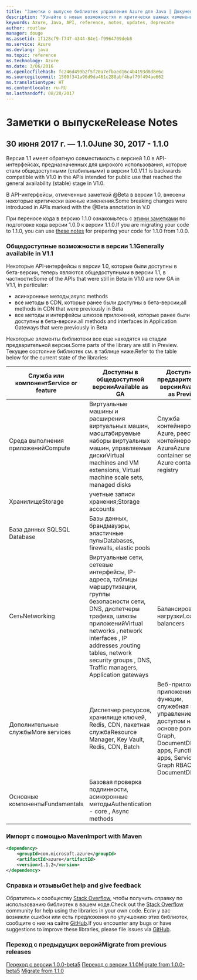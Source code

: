 ```yaml
---
title: "Заметки о выпуске библиотек управления Azure для Java | Документация Майкрософт"
description: "Узнайте о новых возможностях и критически важных изменениях в библиотеках управления Azure для Java"
keywords: Azure, Java, API, reference, notes, updates, deprecate
author: routlaw
manager: douge
ms.assetid: 1f128cf9-f747-4344-84e1-f9964709deb8
ms.service: Azure
ms.devlang: java
ms.topic: reference
ms.technology: Azure
ms.date: 3/06/2016
ms.openlocfilehash: fc246d499b2f5f20a7efbaed16c4b4193d8d8e6c
ms.sourcegitcommit: 1500f341a96d9da461c288abf4baf79f494ae662
ms.translationtype: HT
ms.contentlocale: ru-RU
ms.lasthandoff: 08/28/2017
---
```

# <a name="release-notes"></a><span data-ttu-id="71d93-104">Заметки о выпуске</span><span class="sxs-lookup"><span data-stu-id="71d93-104">Release Notes</span></span> 

## <a name="june-30-2017---110"></a><span data-ttu-id="71d93-105">30 июня 2017 г. — 1.1.0</span><span class="sxs-lookup"><span data-stu-id="71d93-105">June 30, 2017 - 1.1.0</span></span> 

<span data-ttu-id="71d93-106">Версия 1.1 имеет обратную совместимость с версией 1.0 в API-интерфейсах, предназначенных для широкого использования, которые стали общедоступными (стабильными) в версии 1.0.</span><span class="sxs-lookup"><span data-stu-id="71d93-106">V1.1 is backwards compatible with V1.0 in the APIs intended for public use that reached the general availability (stable) stage in V1.0.</span></span>

<span data-ttu-id="71d93-107">В API-интерфейсы, отмеченные заметкой @Beta в версии 1.0, внесены некоторые критически важные изменения.</span><span class="sxs-lookup"><span data-stu-id="71d93-107">Some breaking changes were introduced in APIs marked with the @Beta annotation in V.0</span></span>

<span data-ttu-id="71d93-108">При переносе кода в версию 1.1.0 ознакомьтесь с [этими заметками](https://github.com/Azure/azure-sdk-for-java/blob/master/notes/prepare-for-1.1.0.md) по подготовке кода версии 1.0.0 к версии 1.1.0.</span><span class="sxs-lookup"><span data-stu-id="71d93-108">If you are migrating your code to 1.1.0, you can use [these notes](https://github.com/Azure/azure-sdk-for-java/blob/master/notes/prepare-for-1.1.0.md) for preparing your code for 1.1.0 from 1.0.0.</span></span>

### <a name="generally-availabile-in-v11"></a><span data-ttu-id="71d93-109">Общедоступные возможности в версии 1.1</span><span class="sxs-lookup"><span data-stu-id="71d93-109">Generally availabile in V1.1</span></span>

<span data-ttu-id="71d93-110">Некоторые API-интерфейсы в версии 1.0, которые были доступны в бета-версии, теперь являются общедоступными в версии 1.1, в частности:</span><span class="sxs-lookup"><span data-stu-id="71d93-110">Some of the APIs that were still in Beta in V1.0 are now GA in V1.1, in particular:</span></span>

- <span data-ttu-id="71d93-111">асинхронные методы;</span><span class="sxs-lookup"><span data-stu-id="71d93-111">async methods</span></span>
- <span data-ttu-id="71d93-112">все методы в CDN, которые ранее были доступны в бета-версии;</span><span class="sxs-lookup"><span data-stu-id="71d93-112">all methods in CDN that were previously in Beta</span></span>
- <span data-ttu-id="71d93-113">все методы и интерфейсы шлюзов приложений, которые ранее были доступны в бета-версии.</span><span class="sxs-lookup"><span data-stu-id="71d93-113">all methods and interfaces in Application Gateways that were previously in Beta</span></span>

 <span data-ttu-id="71d93-114">Некоторые элементы библиотеки все еще находятся на стадии предварительной версии.</span><span class="sxs-lookup"><span data-stu-id="71d93-114">Some parts of the library are still in Preview.</span></span> <span data-ttu-id="71d93-115">Текущее состояние библиотек см. в таблице ниже.</span><span class="sxs-lookup"><span data-stu-id="71d93-115">Refer to the table below for the current state of the libraries:</span></span>

<span data-ttu-id="71d93-116">Служба или компонент</span><span class="sxs-lookup"><span data-stu-id="71d93-116">Service or feature</span></span> | <span data-ttu-id="71d93-117">Доступны в общедоступной версии</span><span class="sxs-lookup"><span data-stu-id="71d93-117">Available as GA</span></span> | <span data-ttu-id="71d93-118">Доступны в предварительной версии</span><span class="sxs-lookup"><span data-stu-id="71d93-118">Available as Preview</span></span>  | <span data-ttu-id="71d93-119">Скоро</span><span class="sxs-lookup"><span data-stu-id="71d93-119">Coming soon</span></span> |
---------|---------|---------|---------|
<span data-ttu-id="71d93-120">Среда выполнения приложений</span><span class="sxs-lookup"><span data-stu-id="71d93-120">Compute</span></span>  | <span data-ttu-id="71d93-121">Виртуальные машины и расширения виртуальных машин, масштабируемые наборы виртуальных машин, управляемые диски</span><span class="sxs-lookup"><span data-stu-id="71d93-121">Virtual machines and VM extensions, Virtual machine scale sets, managed disks</span></span>   | <span data-ttu-id="71d93-122">Служба контейнеров Azure, реестр контейнеров Azure</span><span class="sxs-lookup"><span data-stu-id="71d93-122">Azure container service, Azure container registry</span></span> |    |
<span data-ttu-id="71d93-123">Хранилище</span><span class="sxs-lookup"><span data-stu-id="71d93-123">Storage</span></span>   |  <span data-ttu-id="71d93-124">учетные записи хранения;</span><span class="sxs-lookup"><span data-stu-id="71d93-124">Storage accounts</span></span>       |         |   <span data-ttu-id="71d93-125">Шифрование</span><span class="sxs-lookup"><span data-stu-id="71d93-125">Encryption</span></span>      |
<span data-ttu-id="71d93-126">База данных SQL</span><span class="sxs-lookup"><span data-stu-id="71d93-126">SQL Database</span></span>  | <span data-ttu-id="71d93-127">Базы данных, брандмауэры, эластичные пулы</span><span class="sxs-lookup"><span data-stu-id="71d93-127">Databases, firewalls, elastic pools</span></span>        |         |   <span data-ttu-id="71d93-128">Дополнительные компоненты</span><span class="sxs-lookup"><span data-stu-id="71d93-128">More features</span></span>      |
<span data-ttu-id="71d93-129">Сеть</span><span class="sxs-lookup"><span data-stu-id="71d93-129">Networking</span></span>    |  <span data-ttu-id="71d93-130">Виртуальные сети, сетевые интерфейсы, IP-адреса, таблицы маршрутизации, группы безопасности сети, DNS, диспетчеры трафика, шлюзы приложений</span><span class="sxs-lookup"><span data-stu-id="71d93-130">Virtual networks , network interfaces , IP addresses ,routing tables, network security groups , DNS, Traffic managers, Application gateways</span></span>  |    <span data-ttu-id="71d93-131">Балансировщики нагрузки</span><span class="sxs-lookup"><span data-stu-id="71d93-131">Load balancers</span></span>     |   <span data-ttu-id="71d93-132">VPN, наблюдатели за сетями</span><span class="sxs-lookup"><span data-stu-id="71d93-132">VPN, Network watchers</span></span>   |
<span data-ttu-id="71d93-133">Дополнительные службы</span><span class="sxs-lookup"><span data-stu-id="71d93-133">More services</span></span>    |  <span data-ttu-id="71d93-134">Диспетчер ресурсов, хранилище ключей, Redis, CDN, пакетная служба</span><span class="sxs-lookup"><span data-stu-id="71d93-134">Resource Manager, Key Vault, Redis,  CDN, Batch</span></span>       |  <span data-ttu-id="71d93-135">Веб-приложения, приложения-функции, служебная шина, управление доступом на основе ролей Graph, DocumentDB</span><span class="sxs-lookup"><span data-stu-id="71d93-135">Web apps, Function apps, Service Bus, Graph RBAC, DocumentDB</span></span>   | <span data-ttu-id="71d93-136">Monitor, планировщик, управление Функциями, Поиск, дополнительные возможности для управления доступом на основе ролей Graph</span><span class="sxs-lookup"><span data-stu-id="71d93-136">Monitor ,Scheduler, Functions management, Search, more Graph RBAC features</span></span>        |
<span data-ttu-id="71d93-137">Основные компоненты</span><span class="sxs-lookup"><span data-stu-id="71d93-137">Fundamentals</span></span>     |   <span data-ttu-id="71d93-138">Базовая проверка подлинности, асинхронные методы</span><span class="sxs-lookup"><span data-stu-id="71d93-138">Authentication - core , Async methods</span></span>       |      |         |

### <a name="import-with-maven"></a><span data-ttu-id="71d93-139">Импорт с помощью Maven</span><span class="sxs-lookup"><span data-stu-id="71d93-139">Import with Maven</span></span>

```XML
<dependency>
    <groupId>com.microsoft.azure</groupId>
    <artifactId>azure</artifactId>
    <version>1.1.2</version>
</dependency>
```

### <a name="get-help-and-give-feedback"></a><span data-ttu-id="71d93-140">Справка и отзывы</span><span class="sxs-lookup"><span data-stu-id="71d93-140">Get help and give feedback</span></span>

<span data-ttu-id="71d93-141">Обратитесь к сообществу [Stack Overflow](http://stackoverflow.com/questions/tagged/azure-java-sdk), чтобы получить справку по использованию библиотек в вашем коде.</span><span class="sxs-lookup"><span data-stu-id="71d93-141">Check out the [Stack Overflow](http://stackoverflow.com/questions/tagged/azure-java-sdk) community for help using the libraries in your own code.</span></span> <span data-ttu-id="71d93-142">Если у вас возникли ошибки или есть предложения по улучшению этих библиотек, сообщите о них на сайте [GitHub](https://github.com/Azure/azure-sdk-for-java/issues).</span><span class="sxs-lookup"><span data-stu-id="71d93-142">If you encounter any bugs or have suggestions to improve these libraries, please file issues via [GitHub](https://github.com/Azure/azure-sdk-for-java/issues).</span></span>

### <a name="migrate-from-previous-releases"></a><span data-ttu-id="71d93-143">Переход с предыдущих версий</span><span class="sxs-lookup"><span data-stu-id="71d93-143">Migrate from previous releases</span></span>

[<span data-ttu-id="71d93-144">Переход с версии 1.0.0-beta5](https://github.com/Azure/azure-sdk-for-java/blob/master/notes/prepare-for-1.0.0.md) [Переход с версии 1.1.0</span><span class="sxs-lookup"><span data-stu-id="71d93-144">Migrate from 1.0.0-beta5](https://github.com/Azure/azure-sdk-for-java/blob/master/notes/prepare-for-1.0.0.md)  [Migrate from 1.1.0</span></span>](https://github.com/Azure/azure-sdk-for-java/blob/master/notes/prepare-for-1.1.0.md)


